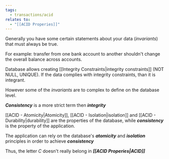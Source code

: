 ```yaml
---
tags:
  - transactions/acid
relates to:
  - "[[ACID Properies]]"
---
```

Generally you have some certain statements about your data (*invariants*) that must always be true.

For example: transfer from one bank account to another shouldn't change the overall balance across accounts.

Database allows creating [[Integrity Constraints|integrity constraints]] (NOT NULL, UNIQUE). If the data complies with integrity constraints, than it is integrant.

However some of the *invariants* are to complex to define on the database level.

***Consistency*** is a more strict term then ***integrity***

[[ACID - Atomicity|Atomicity]], [[ACID - Isolation|isolation]] and [[ACID - Durability|durability]] are the properties of the database, while ***consistency*** is the property of the application.

The application can rely on the database's ***atomicity*** and ***isolation*** principles in order to achieve ***consistency***

Thus, the letter *C* doesn't really belong in ***[[ACID Properies|ACID]]***